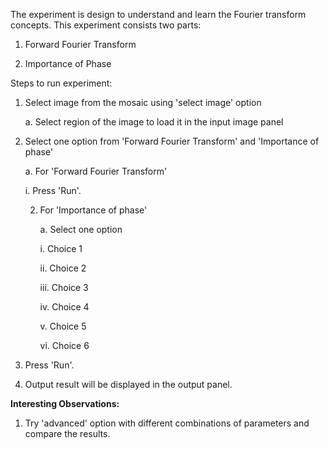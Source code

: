 The experiment is design to understand and learn the Fourier transform concepts. This experiment consists two parts:

1. Forward Fourier Transform

2. Importance of Phase

Steps to run experiment:

1. Select image from the mosaic using 'select image' option

   a.  Select region of the image to load it in the input image panel

2. Select one option from 'Forward Fourier Transform' and 'Importance of phase'

   a. For 'Forward Fourier Transform' 

      i. Press 'Run'.

   2. For 'Importance of phase'

      a. Select one option

         i. Choice 1

         ii. Choice 2

         iii. Choice 3

         iv. Choice 4

         v. Choice 5

         vi. Choice 6

3. Press 'Run'.

4. Output result will be displayed in the output panel.

**Interesting Observations:**

1. Try 'advanced' option with different combinations of parameters and compare the results.
